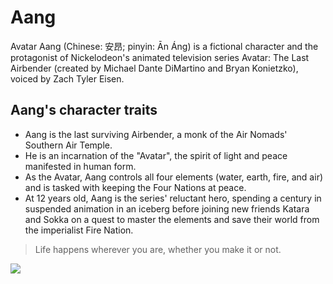 # Aang

Avatar Aang (Chinese: 安昂; pinyin: Ān Áng) is a fictional character and the protagonist of Nickelodeon's animated television series Avatar: The Last Airbender (created by Michael Dante DiMartino and Bryan Konietzko), voiced by Zach Tyler Eisen.

## Aang's character traits
* Aang is the last surviving Airbender, a monk of the Air Nomads' Southern Air Temple.
* He is an incarnation of the "Avatar", the spirit of light and peace manifested in human form. 
* As the Avatar, Aang controls all four elements (water, earth, fire, and air) and is tasked with keeping the Four Nations at peace. 
* At 12 years old, Aang is the series' reluctant hero, spending a century in suspended animation in an iceberg before joining new friends Katara and Sokka on a quest to master the elements and save their world from the imperialist Fire Nation.

> Life happens wherever you are, whether you make it or not.

<img src="https://external-content.duckduckgo.com/iu/?u=http%3A%2F%2F68.media.tumblr.com%2F4fce51ac7d2ed61c852be0a8658fc19c%2Ftumblr_inline_oi58c5rMBO1qhyc5u_1280.png&f=1&nofb=1"/>
